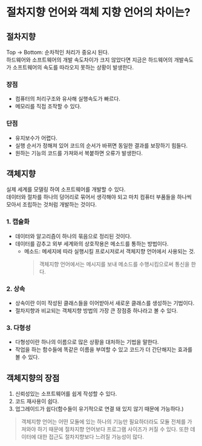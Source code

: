 # 절차지향 언어와 객체 지향 언어의 차이는?

## 절차지향
Top -> Bottom: 순차적인 처리가 중요시 된다.  
하드웨어와 소프트웨어의 개발 속도차이가 크지 않았다면 지금은 하드웨어의 개발속도가 소프트웨어의 속도를 따라오지 못하는 상황이 발생한다.  

### 장점
* 컴퓨터의 처리구조와 유사해 실행속도가 빠르다. 
* 메모리를 직접 조작할 수 있다.

### 단점
* 유지보수가 어렵다.
* 실행 순서가 정해져 있어 코드의 순서가 바뀌면 동일한 결과를 보장하기 힘들다.
* 원하는 기능의 코드를 가져와서 복붙하면 오류가 발생한다.


## 객체지향
실제 세계를 모델링 하여 소프트웨어를 개발할 수 있다.  
데이터와 절차를 하나의 덩어리로 묶어서 생각해야 되고 마치 컴퓨터 부품들을 하나씩 모아서 조립하는 것처럼 개발하는 것이다.

### 1. 캡슐화
- 데이터와 알고리즘이 하나의 묶음으로 정리된 것이다.
- 데이터를 감추고 외부 세계와의 상호작용은 메소드를 통하는 방법이다.
  - 메소드: 메세지에 따라 실행시킬 프로시저로서 객체지향 언어에서 사용되는 것.
    > 객체지향 언어에서는 메시지를 보내 메소드를 수행시킴으로써 통신을 한다.


### 2. 상속
- 상속이란 이미 작성된 클래스들을 이어받아서 새로운 클래스를 생성하는 기법이다.
- 절차지향과 비교되는 객체지향 방법의 가장 큰 장점중 하나라고 볼 수 있다.

### 3. 다형성
- 다형성이란 하나의 이름으로 많은 상황을 대처하는 기법을 말한다.
- 작업을 하는 함수들에 똑같은 이름을 부여할 수 있고 코드가 더 간단해지는 효과를 볼 수 있다.

## 객체지향의 장점
1. 신뢰성있는 소프트웨어를 쉽게 작성할 수 있다.
2. 코드 재사용이 쉽다.
3. 업그레이드가 쉽다(함수들이 유기적으로 연결 돼 있지 않기 때문에 가능하다.)

> 객체지향 언어는 어떤 모듈에 있는 하나의 기능만 필요하더라도 모듈 전체를 가져와야 하기 때문에 절차지향 언어보다 프로그램 사이즈가 커질 수 있다. 또한 데이터에 대한 접근도 절차지향보다 느려질 가능성이 많다.